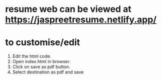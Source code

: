 # resume web can be viewed at https://jaspreetresume.netlify.app/
# to customise/edit
1. Edit the html code.
2. Open index.html in browser.
3. Click on save as pdf button.
4. Select destination as pdf and save
